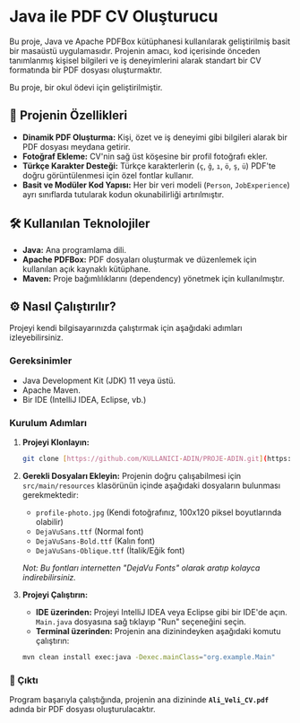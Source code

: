 # Java ile PDF CV Oluşturucu

Bu proje, Java ve Apache PDFBox kütüphanesi kullanılarak geliştirilmiş basit bir masaüstü uygulamasıdır. Projenin amacı, kod içerisinde önceden tanımlanmış kişisel bilgileri ve iş deneyimlerini alarak standart bir CV formatında bir PDF dosyası oluşturmaktır.

Bu proje, bir okul ödevi için geliştirilmiştir.

## 🚀 Projenin Özellikleri

-   **Dinamik PDF Oluşturma:** Kişi, özet ve iş deneyimi gibi bilgileri alarak bir PDF dosyası meydana getirir.
-   **Fotoğraf Ekleme:** CV'nin sağ üst köşesine bir profil fotoğrafı ekler.
-   **Türkçe Karakter Desteği:** Türkçe karakterlerin (`ç`, `ğ`, `ı`, `ö`, `ş`, `ü`) PDF'te doğru görüntülenmesi için özel fontlar kullanır.
-   **Basit ve Modüler Kod Yapısı:** Her bir veri modeli (`Person`, `JobExperience`) ayrı sınıflarda tutularak kodun okunabilirliği artırılmıştır.

## 🛠️ Kullanılan Teknolojiler

-   **Java:** Ana programlama dili.
-   **Apache PDFBox:** PDF dosyaları oluşturmak ve düzenlemek için kullanılan açık kaynaklı kütüphane.
-   **Maven:** Proje bağımlılıklarını (dependency) yönetmek için kullanılmıştır.

## ⚙️ Nasıl Çalıştırılır?

Projeyi kendi bilgisayarınızda çalıştırmak için aşağıdaki adımları izleyebilirsiniz.

### Gereksinimler

-   Java Development Kit (JDK) 11 veya üstü.
-   Apache Maven.
-   Bir IDE (IntelliJ IDEA, Eclipse, vb.)

### Kurulum Adımları

1.  **Projeyi Klonlayın:**
    ```bash
    git clone [https://github.com/KULLANICI-ADIN/PROJE-ADIN.git](https://github.com/KULLANICI-ADIN/PROJE-ADIN.git)
    ```

2.  **Gerekli Dosyaları Ekleyin:**
    Projenin doğru çalışabilmesi için `src/main/resources` klasörünün içinde aşağıdaki dosyaların bulunması gerekmektedir:
    -   `profile-photo.jpg` (Kendi fotoğrafınız, 100x120 piksel boyutlarında olabilir)
    -   `DejaVuSans.ttf` (Normal font)
    -   `DejaVuSans-Bold.ttf` (Kalın font)
    -   `DejaVuSans-Oblique.ttf` (İtalik/Eğik font)

    *Not: Bu fontları internetten "DejaVu Fonts" olarak aratıp kolayca indirebilirsiniz.*

3.  **Projeyi Çalıştırın:**
    -   **IDE üzerinden:** Projeyi IntelliJ IDEA veya Eclipse gibi bir IDE'de açın. `Main.java` dosyasına sağ tıklayıp "Run" seçeneğini seçin.
    -   **Terminal üzerinden:** Projenin ana dizinindeyken aşağıdaki komutu çalıştırın:
    ```bash
    mvn clean install exec:java -Dexec.mainClass="org.example.Main"
    ```

### 📄 Çıktı

Program başarıyla çalıştığında, projenin ana dizininde **`Ali_Veli_CV.pdf`** adında bir PDF dosyası oluşturulacaktır.
